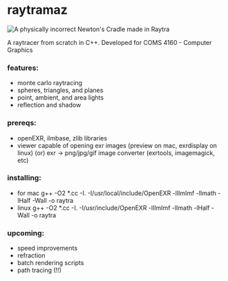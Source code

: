 raytramaz
=========

![A physically incorrect Newton's Cradle made in Raytra](http://i.imgur.com/AIe0M.gif)

A raytracer from scratch in C++. Developed for COMS 4160 - Computer Graphics

### features:
+ monte carlo raytracing 
+ spheres, triangles, and planes
+ point, ambient, and area lights
+ reflection and shadow

### prereqs:
+ openEXR, ilmbase, zlib libraries
+ viewer capable of opening exr images (preview on mac, exrdisplay on linux) (or) exr -> png/jpg/gif image converter (exrtools, imagemagick, etc)

### installing:
+ for mac
    g++ -O2 *.cc -I. -I/usr/local/include/OpenEXR -lIlmImf -lImath -lHalf -Wall -o raytra
+ linux
    g++ -O2 *.cc -I. -I/usr/include/OpenEXR -lIlmImf -lImath -lHalf -Wall -o raytra

### upcoming:
+ speed improvements
+ refraction
+ batch rendering scripts
+ path tracing (!!)
